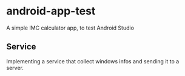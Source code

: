 # android-app-test
A simple IMC calculator app, to test Android Studio

## Service
Implementing a service that collect windows infos and sending it to a server. 
